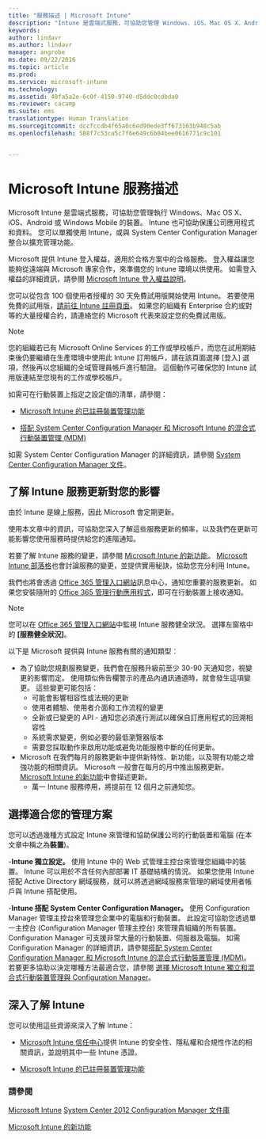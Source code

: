 ```yaml
---
title: "服務描述 | Microsoft Intune"
description: "Intune 是雲端式服務，可協助您管理 Windows、iOS、Mac OS X、Android 及 Windows Mobile 裝置。"
keywords: 
author: lindavr
ms.author: lindavr
manager: angrobe
ms.date: 09/22/2016
ms.topic: article
ms.prod: 
ms.service: microsoft-intune
ms.technology: 
ms.assetid: 40fa5a2e-6c0f-4150-9740-d5ddc0cdbda0
ms.reviewer: cacamp
ms.suite: ems
translationtype: Human Translation
ms.sourcegitcommit: dccfccdb4f65a0c6ed90ede3ff673163b948c5ab
ms.openlocfilehash: 508f7c53ca5c7f6e649c6b04bee0616771c9c101


---
```


# <a name="microsoft-intune-service-description"></a>Microsoft Intune 服務描述

Microsoft Intune 是雲端式服務，可協助您管理執行 Windows、Mac OS X、iOS、Android 或 Windows Mobile 的裝置。 Intune 也可協助保護公司應用程式和資料。 您可以單獨使用 Intune，或與 System Center Configuration Manager 整合以擴充管理功能。

Microsoft 提供 Intune 登入權益，適用於合格方案中的合格服務。 登入權益讓您能夠從遠端與 Microsoft 專家合作，來準備您的 Intune 環境以供使用。 如需登入權益的詳細資訊，請參閱 [Microsoft Intune 登入權益說明](http://go.microsoft.com/fwlink/?LinkId=619281)。

您可以從包含 100 個使用者授權的 30 天免費試用版開始使用 Intune。 若要使用免費的試用版，[請前往 Intune 註冊頁面](http://www.microsoft.com/en-us/server-cloud/products/microsoft-intune/)。 如果您的組織有 Enterprise 合約或對等的大量授權合約，請連絡您的 Microsoft 代表來設定您的免費試用版。

> [!NOTE]
> 您的組織若已有 Microsoft Online Services 的工作或學校帳戶，而您在試用期結束後仍要繼續在生產環境中使用此 Intune 訂用帳戶，請在該頁面選擇 [登入] 選項，然後再以您組織的全域管理員帳戶進行驗證。 這個動作可確保您的 Intune 試用版連結至您現有的工作或學校帳戶。

如需可在行動裝置上指定之設定值的清單，請參閱：

-   [Microsoft Intune 的已註冊裝置管理功能](/intune/get-started/mobile-device-management-capabilities-in-microsoft-intune)

-   [搭配 System Center Configuration Manager 和 Microsoft Intune 的混合式行動裝置管理 (MDM)](https://technet.microsoft.com/library/mt627883.aspx)

如需 System Center Configuration Manager 的詳細資訊，請參閱 [System Center Configuration Manager 文件](https://technet.microsoft.com/library/mt346023.aspx)。

## <a name="learn-how-intune-service-updates-affect-you"></a>了解 Intune 服務更新對您的影響
由於 Intune 是線上服務，因此 Microsoft 會定期更新。

使用本文章中的資訊，可協助您深入了解這些服務更新的頻率，以及我們在更新可能影響您使用服務時提供給您的進階通知。

若要了解 Intune 服務的變更，請參閱 [Microsoft Intune 的新功能](/intune/deploy-use/whats-new-in-microsoft-intune)。 [Microsoft Intune 部落格](http://blogs.technet.com/b/microsoftintune/)也會討論服務的變更，並提供實用秘訣，協助您充分利用 Intune。

我們也將會透過 [Office 365 管理入口網站](https://portal.office.com/Admin/Default.aspx)訊息中心，通知您重要的服務更新。 如果您安裝隨附的 [Office 365 管理行動應用程式](https://support.office.com/article/Office-365-Admin-Mobile-App-e16f6421-2a1a-4142-bf9d-9846600a060a)，即可在行動裝置上接收通知。

> [!NOTE]
> 您可以在 [Office 365 管理入口網站](https://portal.office.com/Admin/Default.aspx)中監視 Intune 服務健全狀況。 選擇左窗格中的 **[服務健全狀況]**。  

以下是 Microsoft 提供與 Intune 服務有關的通知類型︰
-   為了協助您規劃服務變更，我們會在服務升級前至少 30-90 天通知您，視變更的影響而定。 使用類似佈告欄警示的產品內通訊通道時，就會發生這項變更。 這些變更可能包括︰
    * 可能會影響相容性或法規的更新
    * 使用者體驗、使用者介面和工作流程的變更
    * 全新或已變更的 API - 通知您必須進行測試以確保自訂應用程式的回溯相容性
    * 系統需求變更，例如必要的最低瀏覽器版本
    * 需要您採取動作來啟用功能或避免功能服務中斷的任何更新。
-   Microsoft 在我們每月的服務更新中提供新特性、新功能，以及現有功能之增強功能的相關資訊。 Microsoft 一般會在每月的月中推出服務更新。 [Microsoft Intune 的新功能](/intune/deploy-use/whats-new-in-microsoft-intune)中會描述更新。
    -   萬一 Intune 服務停用，將提前在 12 個月之前通知您。

## <a name="choose-the-management-solution-thats-right-for-you"></a>選擇適合您的管理方案
您可以透過幾種方式設定 Intune 來管理和協助保護公司的行動裝置和電腦 (在本文章中稱之為**裝置**)。

-**Intune 獨立設定。** 使用 Intune 中的 Web 式管理主控台來管理您組織中的裝置。 Intune 可以用於不含任何內部部署 IT 基礎結構的情況。 如果您使用 Intune 搭配 Active Directory 網域服務，就可以將透過網域服務來管理的網域使用者帳戶與 Intune 搭配使用。

-**Intune 搭配 System Center Configuration Manager。** 使用 Configuration Manager 管理主控台來管理您企業中的電腦和行動裝置。 此設定可協助您透過單一主控台 (Configuration Manager 管理主控台) 來管理貴組織的所有裝置。 Configuration Manager 可支援非常大量的行動裝置、伺服器及電腦。 如需 Configuration Manager 的詳細資訊，請參閱[搭配 System Center Configuration Manager 和 Microsoft Intune 的混合式行動裝置管理 (MDM)](https://technet.microsoft.com/library/mt627883.aspx)。 若要更多協助以決定哪種方法最適合您，請參閱 [選擇 Microsoft Intune 獨立和混合式行動裝置管理與 Configuration Manager](https://technet.microsoft.com/en-us/library/mt706478.aspx)。


## <a name="learn-more-about-intune"></a>深入了解 Intune
您可以使用這些資源來深入了解 Intune：

- [Microsoft Intune 信任中心](http://www.microsoft.com/en-us/server-cloud/products/intune-trust-center/)提供 Intune 的安全性、隱私權和合規性作法的相關資訊，並說明其中一些 Intune 憑證。

- [Microsoft Intune 的已註冊裝置管理功能](/intune/get-started/mobile-device-management-capabilities-in-microsoft-intune)

### <a name="see-also"></a>請參閱
[Microsoft Intune](https://docs.microsoft.com/intune/)
[System Center 2012 Configuration Manager 文件庫](https://technet.microsoft.com/library/gg682041.aspx)

[Microsoft Intune 的新功能](/intune/deploy-use/whats-new-in-microsoft-intune)



<!--HONumber=Nov16_HO3-->


